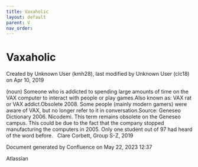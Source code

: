 ```yaml
---
title: Vaxaholic
layout: default
parent: V
nav_order:
---
```


# Vaxaholic

Created by  Unknown User (kmh28), last modified by  Unknown User (clc18) on Apr 10, 2019

(noun) Someone who is addicted to spending large amounts of time on the VAX computer to interact with people or play games.Also known as: VAX rat or VAX addict.Obsolete 2008. Some people (mainly modern gamers) were aware of VAX, but no longer refer to it in conversation.Source: Geneseo Dictionary 2006. Nicodemi. This term remains obsolete on the Geneseo campus. This could be due to the fact that the company stopped manufacturing the computers in 2005. Only one student out of 97 had heard of the word before.   Clare Corbett, Group S-Z, 2019

Document generated by Confluence on May 22, 2023 12:37

Atlassian
